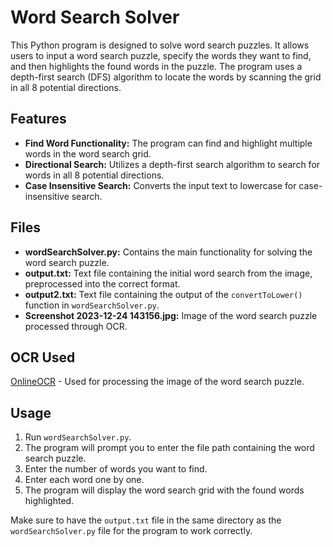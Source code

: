 # Word Search Solver

This Python program is designed to solve word search puzzles. It allows users to input a word search puzzle, specify the words they want to find, and then highlights the found words in the puzzle. The program uses a depth-first search (DFS) algorithm to locate the words by scanning the grid in all 8 potential directions.

## Features

- **Find Word Functionality:** The program can find and highlight multiple words in the word search grid.
- **Directional Search:** Utilizes a depth-first search algorithm to search for words in all 8 potential directions.
- **Case Insensitive Search:** Converts the input text to lowercase for case-insensitive search.

## Files

- **wordSearchSolver.py:** Contains the main functionality for solving the word search puzzle.
- **output.txt:** Text file containing the initial word search from the image, preprocessed into the correct format.
- **output2.txt:** Text file containing the output of the `convertToLower()` function in `wordSearchSolver.py`.
- **Screenshot 2023-12-24 143156.jpg:** Image of the word search puzzle processed through OCR.

## OCR Used

[OnlineOCR](https://www.onlineocr.net/) - Used for processing the image of the word search puzzle.

## Usage

1. Run `wordSearchSolver.py`.
2. The program will prompt you to enter the file path containing the word search puzzle.
3. Enter the number of words you want to find.
4. Enter each word one by one.
5. The program will display the word search grid with the found words highlighted.

Make sure to have the `output.txt` file in the same directory as the `wordSearchSolver.py` file for the program to work correctly.
